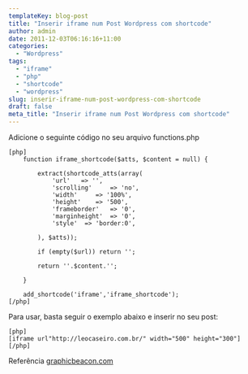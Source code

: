 ```yaml
---
templateKey: blog-post
title: "Inserir iframe num Post Wordpress com shortcode"
author: admin
date: 2011-12-03T06:16:16+11:00
categories:
  - "Wordpress"
tags:
  - "iframe"
  - "php"
  - "shortcode"
  - "wordpress"
slug: inserir-iframe-num-post-wordpress-com-shortcode
draft: false
meta_title: "Inserir iframe num Post Wordpress com shortcode"
---
```


Adicione o seguinte código no seu arquivo functions.php

```
[php]
	function iframe_shortcode($atts, $content = null) {

		extract(shortcode_atts(array(
			'url'   => '',
			'scrolling'     => 'no',
			'width'     => '100%',
			'height'    => '500',
			'frameborder'   => '0',
			'marginheight'  => '0',
			'style'  => 'border:0',

		), $atts));

		if (empty($url)) return '';

		return ''.$content.'';

	}

	add_shortcode('iframe','iframe_shortcode');
[/php]
```

Para usar, basta seguir o exemplo abaixo e inserir no seu post:

```
[php]
[iframe url"http://leocaseiro.com.br/" width="500" height="300"]
[/php]
```

Referência [graphicbeacon.com](http://www.graphicbeacon.com/web-design-development/embed-an-iframe-into-a-post-or-page-without-using-a-plugin/)
